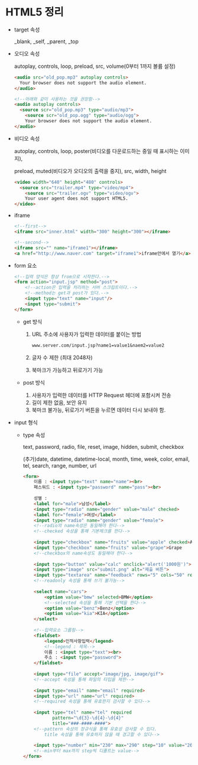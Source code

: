 # HTML5 정리

* target 속성

  _blank, _self, _parent, _top

  

* 오디오 속성

  autoplay, controls, loop, preload, src, volume(0부터 1까지 볼륨 설정)

  ``` html
  <audio src="old_pop.mp3" autoplay controls>
  	Your browser does not support the audio element.
  </audio>
  
  <!--아래와 같이 사용하는 것을 권장함-->
  <audio autoplay controls>
  	<source scr="old_pop.mp3" type="audio/mp3">
      <source scr="old_pop.ogg" type="audio/ogg">
      Your browser does not support the audio element.
  </audio>
  ```

  

* 비디오 속성

  autoplay, controls, loop, poster(비디오를 다운로드하는 중일 때 표시하는 이미지),

  preload, muted(비디오가 오디오의 출력을 중지), src, width, height

  ```html
  <video width="640" height="480" controls>
  	<source src="trailer.mp4" type="video/mp4">
      <source src="trailer.ogv" type="video/ogv">
      Your user agent does not support HTML5.
  </video>
  ```

  

* iframe

  ``` html
  <!--first-->
  <iframe src="inner.html" width="300" height="300"></iframe>
  
  <!--second-->
  <iframe src="" name="iframe1"></iframe>
  <a href="http://www.naver.com" target="iframe1">iframe안에서 열기</a>
  ```

  

* form 요소

  ```html
  <!--입력 양식은 항상 from으로 시작한다.-->
  <form action="input.jsp" method="post">
      <!--action은 입력을 처리하는 서버 스크립트이다.-->
      <!--method는 get과 post가 있다.-->
      <input type="text" name="input"/>
      <input type="submit">
  </form>
  ```

  

  * get 방식

    1. URL 주소에 사용자가 입력한 데이터를 붙이는 방법

       ```txt
       www.server.com/input.jsp?name1=value1&naem2=value2
       ```

    2. 글자 수 제한 (최대 2048자)

    3. 북마크가 가능하고 뒤로가기 가능

  * post 방식

    1. 사용자가 입력한 데이터를 HTTP Request 헤더에 포함시켜 전송
    2. 길이 제한 없음, 보안 유지
    3. 북마크 불가능, 뒤로가기 버튼을 누르면 데이터 다시 보내야 함.



* input 형식

  * type 속성

    text, password, radio, file, reset, image, hidden, submit, checkbox

    (추가)date, datetime, datetime-local, month, time, week, color, email, tel, search, range, number, url

    ```html
    <form>
        이름 : <input type="text" name="name"><br>
        패스워드 : <input type="password" name="pass"><br>
        
        성별 : 
        <label for="male">남성</label>
        <input type="radio" name="gender" value="male" checked>
        <label for="female">여성</label>
        <input type="radio" name="gender" value="female">
        <!--radio의 name속성은 동일해야 한다-->
        <!--checked 속성을 통해 기본체크를 한다-->
        
        <input type="checkbox" name="fruits" value="apple" checked>Apple
        <input type="checkbox" name="fruits" value="grape">Grape
        <!--checkbox의 name속성도 동일해야 한다-->
        
        <input type="button" value="calc" onclick="alert('1000원')">
        <input type="image" src="submit.png" alt="제출 버튼">
        <input type="textarea" name="feedback" rows="5" cols="50" readonly>
        <!--readonly 속성을 통해 쓰기 불가능-->
        
        <select name="cars">
            <option value="bmw" selected>BMW</option>
            <!--selected 속성을 통해 기본 선택을 한다-->
            <option value="benz">Benz</option>
            <option value="kia">KIA</option>
        </select>
        
        <!--입력요소 그룹핑-->
        <fieldset>
            <legend>인적사항입력</legend>
            <!--legend : 제목-->
            이름 : <input type="text"><br>
            주소 : <input type="password">
        </fieldset>
            
        <input type="file" accept="image/jpg, image/gif">
        <!--accept 속성을 통해 파일의 타입을 제한-->
        
        <input type="email" name="email" required>
        <input type="url" name="url" required>
        <!--required 속성을 통해 유효한지 검사할 수 있다-->
        
        <input type="tel" name="tel" required
               pattern="\d{3}-\d{4}-\d{4}"
               title="###-####-####">
        <!--pattern 속성의 정규식을 통해 유효성 검사할 수 있다.
    		title 속성을 통해 유효하지 않을 때 경고할 수 있다-->
        
        <input type="number" min="230" max="290" step="10" value="260">
        <!--min부터 max까지 step씩 디폴트는 value-->
    </form>
    ```